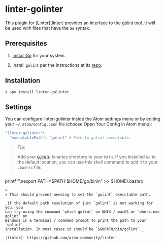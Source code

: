 # linter-golinter

This plugin for [Linter][linter] provides an interface to the
[golint](https://github.com/golang/lint) tool. It will be used
with files that have the `Go` syntax.

## Prerequisites

  1. [Install Go](https://golang.org/doc/install) for your system.
  
  2. Install `golint` per the instructions at its [repo](https://github.com/golang/lint).

## Installation

```ShellSession
$ apm install linter-golinter
```

## Settings

You can configure linter-golinter inside the Atom settings menu or by editing
your `~/.atom/config.cson` file (choose Open Your Config in Atom menu):

```CoffeeScript
"linter-golinter":
  "executablePath": "golint" # Path to golint executable.
```

> Tip:
> 
> Add your [`GOPATH`](https://github.com/golang/go/wiki/GOPATH) binaries directory to your `PATH`. If you installed `Go` to the default location, you can use this shell command to add it to your `.bashrc` file:
> 
> ```bash
printf "\nexport PATH=\$PATH:\$HOME/go/bin\n" >> $HOME/.bashrc
```
> 
> This should prevent needing to set the `golint` executable path.

_If the default path resolution of just `golint` is not working for you, you
can try using the command `which golint` on UNIX / macOS or `where.exe golint` on
Windows in a terminal / command prompt to print the path to your `golint`
installation. In most cases it should be `$GOPATH/bin/golint`._

[linter]: https://github.com/atom-community/linter
